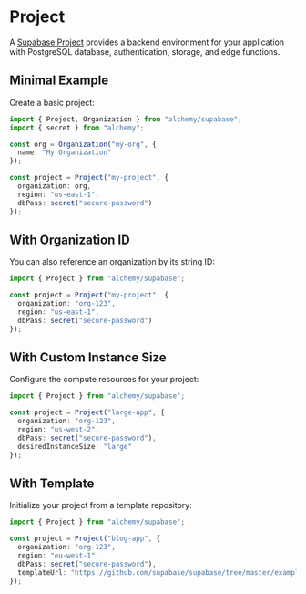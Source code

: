 # Project

A [Supabase Project](https://supabase.com/docs/guides/platform/projects) provides a backend environment for your application with PostgreSQL database, authentication, storage, and edge functions.

## Minimal Example

Create a basic project:

```ts
import { Project, Organization } from "alchemy/supabase";
import { secret } from "alchemy";

const org = Organization("my-org", {
  name: "My Organization"
});

const project = Project("my-project", {
  organization: org,
  region: "us-east-1",
  dbPass: secret("secure-password")
});
```

## With Organization ID

You can also reference an organization by its string ID:

```ts
import { Project } from "alchemy/supabase";

const project = Project("my-project", {
  organization: "org-123",
  region: "us-east-1",
  dbPass: secret("secure-password")
});
```

## With Custom Instance Size

Configure the compute resources for your project:

```ts
import { Project } from "alchemy/supabase";

const project = Project("large-app", {
  organization: "org-123",
  region: "us-west-2",
  dbPass: secret("secure-password"),
  desiredInstanceSize: "large"
});
```

## With Template

Initialize your project from a template repository:

```ts
import { Project } from "alchemy/supabase";

const project = Project("blog-app", {
  organization: "org-123",
  region: "eu-west-1",
  dbPass: secret("secure-password"),
  templateUrl: "https://github.com/supabase/supabase/tree/master/examples/nextjs-blog"
});
```
